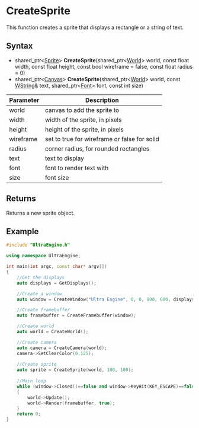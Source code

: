 # CreateSprite

This function creates a sprite that displays a rectangle or a string of text.

## Syntax

- shared_ptr<[Sprite](Sprite.md)\> **CreateSprite**(shared_ptr<[World](World.md)\> world, const float width, const float height, const bool wireframe = false, const float radius = 0)
- shared_ptr<[Canvas](Canvas.md)\> **CreateSprite**(shared_ptr<[World](World.md)\> world, const [WString](WString.md)& text, shared_ptr<[Font](Font.md)\> font, const int size)

| Parameter | Description |
| --- | --- |
| world | canvas to add the sprite to |
| width | width of the sprite, in pixels |
| height | height of the sprite, in pixels |
| wireframe | set to true for wireframe or false for solid |
| radius | corner radius, for rounded rectangles |
| text | text to display |
| font | font to render text with |
| size | font size |

## Returns

Returns a new sprite object.

## Example

```c++
#include "UltraEngine.h"

using namespace UltraEngine;

int main(int argc, const char* argv[])
{
    //Get the displays
    auto displays = GetDisplays();

    //Create a window
    auto window = CreateWindow("Ultra Engine", 0, 0, 800, 600, displays[0], WINDOW_CENTER | WINDOW_TITLEBAR);

    //Create framebuffer
    auto framebuffer = CreateFramebuffer(window);

    //Create world
    auto world = CreateWorld();

    //Create camera
    auto camera = CreateCamera(world);
    camera->SetClearColor(0.125);
    
    //Create sprite
    auto sprite = CreateSprite(world, 100, 100);
   
    //Main loop
    while (window->Closed()==false and window->KeyHit(KEY_ESCAPE)==false)
    {
        world->Update();
        world->Render(framebuffer, true);
    }
    return 0;
}
```
